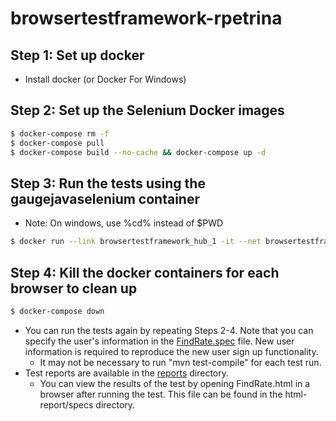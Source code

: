 # browsertestframework-rpetrina

## Step 1: Set up docker

* Install docker (or Docker For Windows)

## Step 2: Set up the Selenium Docker images

```bash
$ docker-compose rm -f
$ docker-compose pull
$ docker-compose build --no-cache && docker-compose up -d
```

## Step 3: Run the tests using the gaugejavaselenium container

* Note: On windows, use %cd% instead of $PWD

```bash
$ docker run --link browsertestframework_hub_1 -it --net browsertestframework_default -v $PWD:/project gaugejavaseleniumtest /bin/bash -c "cd /project && mvn test-compile && mvn gauge:execute -DspecsDir=specs"
```

## Step 4: Kill the docker containers for each browser to clean up

```bash
$ docker-compose down
```

* You can run the tests again by repeating Steps 2-4. Note that you can specify the user's information in the [FindRate.spec](specs/FindRate.spec) file. New user information is required to reproduce the new user sign up functionality.
  * It may not be necessary to run "mvn test-compile" for each test run.
* Test reports are available in the [reports](reports) directory.
  * You can view the results of the test by opening FindRate.html in a browser after running the test. This file can be found in the html-report/specs directory.